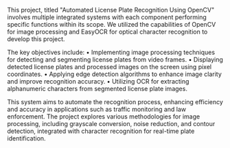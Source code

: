 <p>This project, titled "Automated License Plate Recognition Using OpenCV" involves multiple integrated systems with each component performing specific functions within its scope. We utilized the capabilities of OpenCV for image processing and EasyOCR for optical character recognition to develop this project. </p>
<p>The key objectives include:
<span>•	Implementing image processing techniques for detecting and segmenting license plates from video frames.</span>
<span>•	Displaying detected license plates and processed images on the screen using pixel coordinates.</span>
<span>•	Applying edge detection algorithms to enhance image clarity and improve recognition accuracy.</span>
<span>•	Utilizing OCR for extracting alphanumeric characters from segmented license plate images.</span>
</p>
<p>
This system aims to automate the recognition process, enhancing efficiency and accuracy in applications such as traffic monitoring and law enforcement. The project explores various methodologies for image processing, including grayscale conversion, noise reduction, and contour detection, integrated with character recognition for real-time plate identification. </p>
